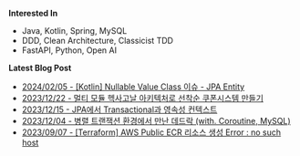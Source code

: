 
**Interested In**
- Java, Kotlin, Spring, MySQL
- DDD, Clean Architecture, Classicist TDD
- FastAPI, Python, Open AI

**Latest Blog Post**

- [2024/02/05 - [Kotlin] Nullable Value Class 이슈 - JPA Entity](https://waterfogsw.tistory.com/63) <br/>
- [2023/12/22 - 멀티 모듈 헥사고날 아키텍처로 선착순 쿠폰시스템 만들기](https://waterfogsw.tistory.com/62) <br/>
- [2023/12/15 - JPA에서 Transactional과 영속성 컨텍스트](https://waterfogsw.tistory.com/61) <br/>
- [2023/12/04 - 병렬 트랜잭션 환경에서 만난 데드락 (with. Coroutine, MySQL)](https://waterfogsw.tistory.com/60) <br/>
- [2023/09/07 - [Terraform] AWS Public ECR 리소스 생성 Error : no such host](https://waterfogsw.tistory.com/57) <br/>
